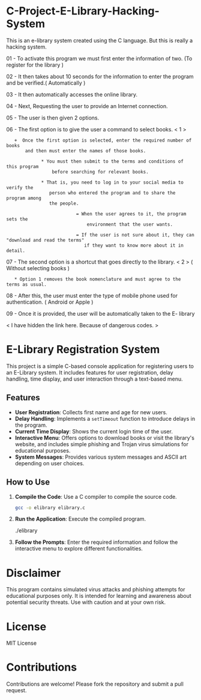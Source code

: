 # C-Project-E-Library-Hacking-System
This is an e-library system created using the C language. But this is really a hacking system.

01 - To activate this program we must first enter the information of two. 
      (To register for the library )

02 - It then takes about 10 seconds for the information to enter the 
       program and be verified.( Automatically )

03 - It then automatically accesses the online library.

04 - Next, Requesting the user to provide an Internet connection.

05 - The user is then given 2 options.

06 - The first option is to give the user a command to select books. < 1 >

       +  Once the first option is selected, enter the required number of books 
           and then must enter the names of those books.
        
                 * You must then submit to the terms and conditions of this program 
                     before searching for relevant books.

                 * That is, you need to log in to your social media to verify the 
                    person who entered the program and to share the program among 
                    the people.
                               
                              = When the user agrees to it, the program sets the 
                                  environment that the user wants.
                                
                              = If the user is not sure about it, they can "download and read the terms" 
                                 if they want to know more about it in detail.



07 - The second option is a shortcut that goes directly to the library. < 2 > 
      ( Without selecting books )

       * Option 1 removes the book nomenclature and must agree to the terms as usual.



08 - After this, the user must enter the type of mobile phone used for authentication.
       ( Android or Apple )

09 - Once it is provided, the user will be automatically taken to the E- library

< I have hidden the link here. Because of dangerous codes. >





# E-Library Registration System

This project is a simple C-based console application for registering users to an E-Library system. It includes features for user registration, delay handling, time display, and user interaction through a text-based menu.

## Features

- **User Registration**: Collects first name and age for new users.
- **Delay Handling**: Implements a `setTimeout` function to introduce delays in the program.
- **Current Time Display**: Shows the current login time of the user.
- **Interactive Menu**: Offers options to download books or visit the library's website, and includes simple phishing and Trojan virus simulations for educational purposes.
- **System Messages**: Provides various system messages and ASCII art depending on user choices.

## How to Use

1. **Compile the Code**: Use a C compiler to compile the source code.
   ```bash
   gcc -o elibrary elibrary.c

2. **Run the Application**: Execute the compiled program.
   
   ./elibrary

3. **Follow the Prompts**: Enter the required information and follow the interactive menu to explore different functionalities.

# Disclaimer

This program contains simulated virus attacks and phishing attempts for educational purposes only. It is intended for learning and awareness about potential security threats. Use with caution and at your own risk.

# License

MIT License

# Contributions

Contributions are welcome! Please fork the repository and submit a pull request.
